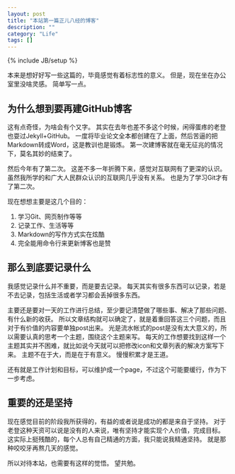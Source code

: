 ```yaml
---
layout: post
title: "本站第一篇正儿八经的博客"
description: ""
category: "Life"
tags: []
---
```

{% include JB/setup %}

本来是想好好写一些这篇的，毕竟感觉有着标志性的意义。
但是，现在坐在办公室里没啥灵感。
简单写一点。

## 为什么想到要再建GitHub博客

这有点奇怪，为啥会有个又字。
其实在去年也差不多这个时候，闲得蛋疼的老登也耍过Jekyll+GitHub。
一度将毕业论文全本都创建在了上面，然后苦逼的把Markdown转成Word，这是教训也是锻炼。
第一次建博客就在毫无征兆的情况下，莫名其妙的结束了。

然后今年有了第二次。
这差不多一年折腾下来，感觉对互联网有了更深的认识。
虽然我所学的和广大人民群众认识的互联网几乎没有关系。
也是为了学习Git才有了第二次。

现在想想主要是这几个目的：
1. 学习Git、网页制作等等
2. 记录工作、生活等等
3. Markdown的写作方式实在炫酷
4. 完全能用命令行来更新博客也是赞

## 那么到底要记录什么

我感觉记录什么并不重要，而是要去记录。
每天其实有很多东西可以记录，若是不去记录，包括生活或者学习都会丢掉很多东西。

主要还是要对一天的工作进行总结，至少要记清楚做了哪些事、解决了那些问题、有什么新的收获。
所以文章结构就可以确定了，就是着重回答这三个问题，而且对于有价值的内容要单独post出来。
光是流水帐式的post是没有太大意义的，所以需要认真的思考一个主题，围绕这个主题来写。
每天的工作想要找到这样一个主题其实并不困难，就比如说今天就可以把修改icon和文章列表的解决方案写下来。
主题不在于大，而是在于有意义。
慢慢积累才是王道。

还有就是工作计划和目标，可以维护成一个page，不过这个可能要缓行，作为下一步考虑。

## 重要的还是坚持

现在感觉目前的阶段我所获得的，有益的或者说是成功的都是来自于坚持。
对于老登这种天资可以说是没有的人来说，唯有坚持才能实现个人价值，完成目标。
这实际上挺残酷的，每个人总有自己精通的方面，我只能说我精通坚持。
就是那种咬咬牙再熬几天的感觉。

所以对待本站，也需要有这样的觉悟。
望共勉。